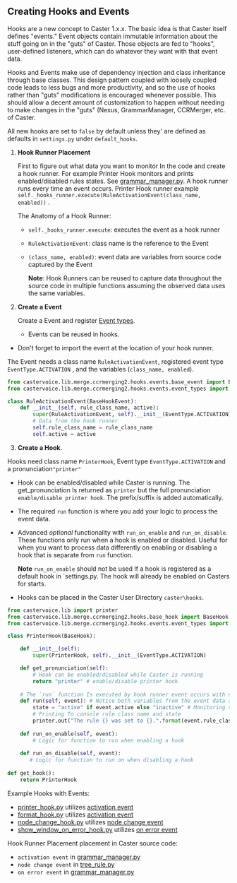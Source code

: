 ## Creating Hooks and Events

Hooks are a new concept to Caster 1.x.x. The basic idea is that Caster itself defines "events." Event objects contain immutable information about the stuff going on in the "guts" of Caster. Those objects are fed to "hooks", user-defined listeners, which can do whatever they want with that event data.  

Hooks and Events make use of dependency injection and class inheritance through base classes. This design pattern coupled with loosely coupled code leads to less bugs and more productivity, and so the use of hooks rather than "guts" modifications is encouraged whenever possible. This should allow a decent amount of customization to happen without needing to make changes in the "guts" (Nexus, GrammarManager, CCRMerger, etc. of Caster. 

All new hooks are set to `false` by default unless they' are defined as defaults in `settings.py`  under `default_hooks`. 

1. **Hook Runner Placement** 

   First to figure out what data you want to monitor In the code and create a hook runner. For example Printer Hook monitors and prints enabled/disabled rules states. See [grammar_manager.py](https://github.com/dictation-toolbox/Caster/blob/3ff4f7d7c9c01fec2059ffa5c4ca708fdb7d09ad/castervoice/lib/ctrl/mgr/grammar_manager.py#L151). A hook runner runs every time an event occurs. Printer Hook runner example `self._hooks_runner.execute(RuleActivationEvent(class_name, enabled))` .

   The Anatomy of a Hook Runner:

   - `self._hooks_runner.execute`: executes the event as a hook runner

   - `RuleActivationEvent`: class name is the reference to the Event

   - `(class_name, enabled)`: event data are variables from source code captured by the Event

      **Note**: Hook Runners can be reused to capture data throughout the source code in multiple functions assuming the observed data uses the same variables.

2. **Create a Event** 

   Create a Event and register [Event types](https://github.com/dictation-toolbox/Caster/blob/master/castervoice/lib/merge/ccrmerging2/hooks/events/event_types.py). 

   - Events can be reused in hooks.
- Don't forget to import the event at the location of your hook runner.

The Event needs a class name `RuleActivationEvent`,  registered event type `EventType.ACTIVATION` , and the variables (`class_name, enabled`). 

``` Python
from castervoice.lib.merge.ccrmerging2.hooks.events.base_event import BaseHookEvent
from castervoice.lib.merge.ccrmerging2.hooks.events.event_types import EventType

class RuleActivationEvent(BaseHookEvent):
    def __init__(self, rule_class_name, active):
        super(RuleActivationEvent, self).__init__(EventType.ACTIVATION)
        # Data from the hook runner
        self.rule_class_name = rule_class_name 
        self.active = active 
```

3.  **Create a Hook**.

   Hooks need class name `PrinterHook`, Event type `EventType.ACTIVATION` and a pronunciation`"printer"` 

   - Hook can be enabled/disabled while Caster is running. The get_pronunciation Is returned as `printer` but the full pronunciation `enable/disable printer hook`.  The prefix/suffix is added automatically.

   - The required `run` function is where you add your logic to process the event data.

   - Advanced *optional* functionality with  `run_on_enable` and `run_on_disable`. These functions only run when a hook is enabled or disabled. Useful for when you want to process data differently on enabling or disabling a hook that is separate from  `run` function.

      **Note** `run_on_enable` should not be used If a hook is registered as a default hook in `settings.py.  The hook will already be enabled on Casters for starts.

   - Hooks can be placed in the Caster User Directory `caster\hooks`.

```python
from castervoice.lib import printer
from castervoice.lib.merge.ccrmerging2.hooks.base_hook import BaseHook
from castervoice.lib.merge.ccrmerging2.hooks.events.event_types import EventType

class PrinterHook(BaseHook):

    def __init__(self):
        super(PrinterHook, self).__init__(EventType.ACTIVATION)

    def get_pronunciation(self):
        # Hook can be enabled/disabled while Caster is running
        return "printer" # enable/disable printer hook    
    
    # The `run` function Is executed by hook runner event occurs with new data.
    def run(self, event): # Notice both variables from the event data are stored in `event`
        state = "active" if event.active else "inactive" # Monitoring state
        # Printing To console rule class name and state
        printer.out("The rule {} was set to {}.".format(event.rule_class_name, state))
	
    def run_on_enable(self, event):
        # Logic for function to run when enabling a hook
        
    def run_on_disable(self, event):
       # Logic for function to run on when disabling a hook
        
def get_hook():
    return PrinterHook
```

Example Hooks with Events:

- [printer_hook.py](https://github.com/dictation-toolbox/Caster/blob/master/castervoice/lib/merge/ccrmerging2/hooks/examples/printer_hook.py) utilizes [activation event](https://github.com/dictation-toolbox/Caster/blob/master/castervoice/lib/merge/ccrmerging2/hooks/events/activation_event.py)
- [format_hook.py](https://github.com/dictation-toolbox/Caster/blob/master/castervoice/lib/merge/ccrmerging2/hooks/standard_hooks/format_hook.py) utilizes  [activation event](https://github.com/dictation-toolbox/Caster/blob/master/castervoice/lib/merge/ccrmerging2/hooks/events/activation_event.py)
- [node_change_hook.py](https://github.com/dictation-toolbox/Caster/blob/master/castervoice/lib/merge/ccrmerging2/hooks/events/node_change_event.py) utilizes [node change event](https://github.com/dictation-toolbox/Caster/blob/master/castervoice/lib/merge/ccrmerging2/hooks/events/node_change_event.py)
- [show_window_on_error_hook.py](https://github.com/dictation-toolbox/Caster/blob/5172a44d3cd58619f6228231e3aef2fddd1f1fb3/castervoice/lib/ctrl/mgr/grammar_manager.py#L302) utilizes [on error event](https://github.com/dictation-toolbox/Caster/blob/master/castervoice/lib/merge/ccrmerging2/hooks/events/on_error_event.py)

Hook Runner Placement placement in Caster source code:

-  `activation event` in [grammar_manager.py](https://github.com/dictation-toolbox/Caster/blob/3ff4f7d7c9c01fec2059ffa5c4ca708fdb7d09ad/castervoice/lib/ctrl/mgr/grammar_manager.py#L151)
-  `node change event` in [tree_rule.py](https://github.com/dictation-toolbox/Caster/blob/5172a44d3cd58619f6228231e3aef2fddd1f1fb3/castervoice/lib/merge/selfmod/tree_rule/tree_rule.py#L57)
-  `on error event` in [grammar_manager.py](https://github.com/dictation-toolbox/Caster/blob/5172a44d3cd58619f6228231e3aef2fddd1f1fb3/castervoice/lib/ctrl/mgr/grammar_manager.py#L302)



